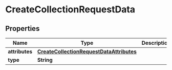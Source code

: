 

# CreateCollectionRequestData


## Properties

| Name | Type | Description | Notes |
|------------ | ------------- | ------------- | -------------|
|**attributes** | [**CreateCollectionRequestDataAttributes**](CreateCollectionRequestDataAttributes.md) |  |  |
|**type** | **String** |  |  |



